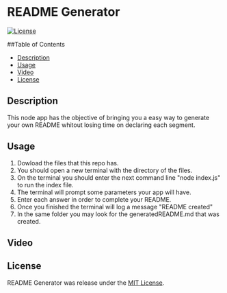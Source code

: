 # README Generator

[![License](https://img.shields.io/badge/License-MIT-blue.svg)](https://opensource.org/licenses/MIT)

##Table of Contents
- [Description](#description)
- [Usage](#usage)
- [Video](#video)
- [License](#license)

## Description

This node app has the objective of bringing you a easy way to generate your own README whitout losing time on declaring each segment.

## Usage

1. Dowload the files that this repo has.
2. You should open a new terminal with the directory of the files.
3. On the terminal you should enter the next command line "node index.js" to run the index file.
4. The terminal will prompt some parameters your app will have.
5. Enter each answer in order to complete your README.
6. Once you finished the terminal will log a message "README created"
7. In the same folder you may look for the generatedREADME.md that was created.

## Video

<!-- link -->

## License

README Generator was release under the [MIT License](https://opensource.org/licenses/MIT). 
